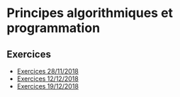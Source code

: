# Principes algorithmiques et programmation

## Exercices
- [Exercices 28/11/2018](doc/exo_2018_12_06.md)
- [Exercices 12/12/2018](doc/exo_2018_12_12.md)
- [Exercices 19/12/2018](doc/exo_2018_12_19.md)

